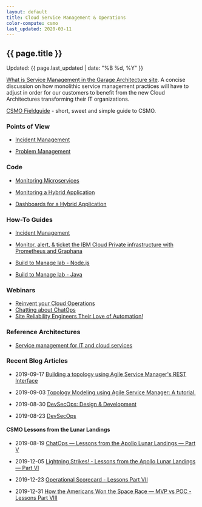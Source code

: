 ```yaml
---
layout: default
title: Cloud Service Management & Operations
color-compute: csmo
last_updated: 2020-03-11
---
```


## {{ page.title }}

Updated: {{ page.last_updated | date: "%B %d, %Y" }}

[What is Service Management in the Garage Architecture site](https://www.ibm.com/cloud/garage/architectures/serviceManagementArchitecture). A concise discussion on how monolithic service management practices will have to adjust in order for our customers to benefit from the new Cloud Architectures transforming their IT organizations.

[CSMO Fieldguide](https://www.ibm.com/cloud/garage/content/field-guide/csmo-field-guide) - short, sweet and simple guide to CSMO.

### Points of View

- [Incident Management](https://www.ibm.com/cloud/architecture/architectures/incidentManagementDomain/overview)

- [Problem Management](https://www.ibm.com/cloud/architecture/architectures/problemManagementDomain/overview)

### Code

- [Monitoring Microservices](https://github.com/ibm-cloud-architecture/refarch-cloudnative-kubernetes-csmo)

- [Monitoring a Hybrid Application](https://github.com/ibm-cloud-architecture/refarch-cloudnative-csmo/tree/master/doc)

- [Dashboards for a Hybrid Application](https://github.com/ibm-cloud-architecture/refarch-cloudnative-csmo/tree/master/doc/Dashboarding/Grafana)

### How-To Guides

- [Incident Management](https://github.com/ibm-cloud-architecture/refarch-cloudnative-csmo/blob/master/doc/Incident_Management_Implementation.md)

- [Monitor, alert, & ticket the IBM Cloud Private infrastructure with Prometheus and Graphana](https://github.com/ibm-cloud-architecture/CSMO-ICP)

- [Build to Manage lab - Node.js](https://www.github.com/ibm-cloud-architecture/b2m-nodejs/)

- [Build to Manage lab - Java](https://github.com/ibm-cloud-architecture/b2m-java)

### Webinars

- [Reinvent your Cloud Operations](https://community.ibm.com/community/user/imwuc/viewdocument/reinvent-your-cloud-operations-1?CommunityKey=da043955-1299-4c40-a6a8-479e62046c8f&tab=librarydocuments)
- [Chatting about ChatOps](https://community.ibm.com/community/user/imwuc/viewdocument/chatting-about-chatops-why-there-a?CommunityKey=da043955-1299-4c40-a6a8-479e62046c8f&tab=librarydocuments)
- [Site Reliability Engineers Their Love of Automation!](https://community.ibm.com/community/user/imwuc/viewdocument/site-reliability-engineers-and-thei?CommunityKey=da043955-1299-4c40-a6a8-479e62046c8f&tab=librarydocuments)

### Reference Architectures

- [Service management for IT and cloud services](https://www.ibm.com/cloud/garage/architectures/serviceManagementArchitecture)

### Recent Blog Articles

- 2019-09-17  [Building a topology using Agile Service Manager's REST Interface](https://medium.com/ibm-garage/topology-modelling-using-agile-service-manager-a-tutorial-2e521040ea64)

- 2019-09-03  [Topology Modeling using Agile Service Manager: A tutorial.](https://medium.com/ibm-garage/topology-modelling-using-agile-service-managers-rest-interface-7de14a85e333)

- 2019-08-30  [DevSecOps: Design & Development](https://medium.com/ibm-garage/devsecops-design-development-fa46daddcae2)

- 2019-08-23  [DevSecOps](https://medium.com/ibm-garage/devsecops-58e0aa323412) 

#### CSMO Lessons from the Lunar Landings

- 2019-08-19  [ChatOps — Lessons from the Apollo Lunar Landings — Part V](https://medium.com/ibm-garage/chatops-lessons-from-the-apollo-lunar-landings-part-v-d8995d901aaf)

- 2019-12-05  [Lightning Strikes! - Lessons from the Apollo Lunar Landings — Part VI](https://medium.com/ibm-garage/lightning-strikes-92482387cab8)

- 2019-12-23  [Operational Scorecard - Lessons Part VII](https://medium.com/ibm-garage/operational-scorecard-lessons-from-the-apollo-lunar-landings-part-vii-8b1c8be11b1e)

- 2019-12-31  [How the Americans Won the Space Race — MVP vs POC - Lessons Part VIII](https://medium.com/ibm-garage/how-the-americans-won-the-space-race-mvp-vs-poc-part-viii-of-lessons-from-the-lunar-landings-afd86c5df134)


